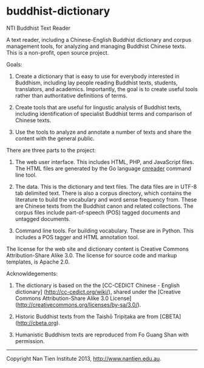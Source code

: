 buddhist-dictionary
===============================================================================
NTI Buddhist Text Reader

A text reader, including a Chinese-English Buddhist dictionary and corpus
management tools, for analyzing and managing Buddhist Chinese texts. 
This is a non-profit, open source project.

Goals:

1. Create a dictionary that is easy to use for everybody interested in Buddhism, 
   including lay people reading Buddhist texts, students, translators, and
   academics. Importantly, the goal is to create useful tools rather than
   authoritative definitions of terms.

2. Create tools that are useful for lingustic analysis of Buddhist texts,
   including identification of specialist Buddhist terms and comparison of
   Chinese texts.

3. Use the tools to analyze and annotate a number of texts and share the content 
   with the general public.

There are three parts to the project:

1. The web user interface. This includes HTML, PHP, and JavaScript files. The
   HTML files are generated by the Go language 
   [cnreader](https://github.com/alexamies/chinesenotes.com/tree/master/go/src/cnreader)
   command line tool.

2. The data. This is the dictionary and text files. The data files are in UTF-8
   tab delimited text. There is also a corpus directory, which contains the
   literature to build the vocabulary and word sense frequency from. These are
   Chinese texts from the Buddhist canon and related collections. The corpus 
   files include part-of-speech (POS) tagged documents and untagged documents.

3. Command line tools. For building vocabulary. These are in Python. This
   includes a POS tagger and HTML annotation tool.

The license for the web site and dictionary content is Creative Commons 
Attribution-Share Alike 3.0. The license for source code and markup templates, 
is Apache 2.0.

Acknowldegements:

1. The dictionary is based on the the [CC-CEDICT Chinese - English dictionary]
   (http://cc-cedict.org/wiki/), shared under the 
   [Creative Commons Attribution-Share Alike 3.0 License]
   (http://creativecommons.org/licenses/by-sa/3.0/).

2. Historic Buddhist texts from the Taishō Tripiṭaka are from [CBETA]
   (http://cbeta.org).

3. Humanistic Buddhism texts are reproduced from Fo Guang Shan with permission.

-------------------------------------------------------------------------------
Copyright Nan Tien Institute 2013, http://www.nantien.edu.au.
